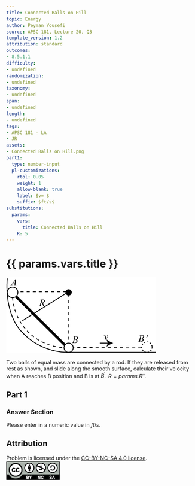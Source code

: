 ```yaml
---
title: Connected Balls on Hill
topic: Energy
author: Peyman Yousefi
source: APSC 181, Lecture 20, Q3
template_version: 1.2
attribution: standard
outcomes:
- 8.5.1.1
difficulty:
- undefined
randomization:
- undefined
taxonomy:
- undefined
span:
- undefined
length:
- undefined
tags:
- APSC 181 - LA
- JR
assets:
- Connected Balls on Hill.png
part1:
  type: number-input
  pl-customizations:
    rtol: 0.05
    weight: 1
    allow-blank: true
    label: $v= $
    suffix: $ft/s$
substitutions:
  params:
    vars:
      title: Connected Balls on Hill
    R: 5
---
```

# {{ params.vars.title }}
<img src="Connected Balls on Hill.png" width=400>

Two balls of equal mass are connected by a rod.
If they are released from rest as shown, and slide along the smooth surface, calculate their velocity when A reaches B position and B is at $B^{\prime}$.
$R = {{params.R}}''$.

## Part 1

### Answer Section

Please enter in a numeric value in $ft/s$.

## Attribution

Problem is licensed under the [CC-BY-NC-SA 4.0 license](https://creativecommons.org/licenses/by-nc-sa/4.0/).<br> ![The Creative Commons 4.0 license requiring attribution-BY, non-commercial-NC, and share-alike-SA license.](https://raw.githubusercontent.com/firasm/bits/master/by-nc-sa.png)